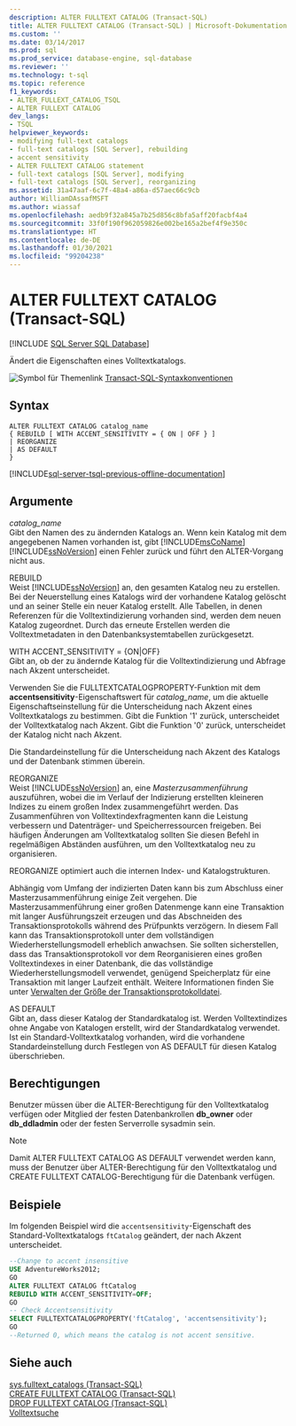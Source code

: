 ```yaml
---
description: ALTER FULLTEXT CATALOG (Transact-SQL)
title: ALTER FULLTEXT CATALOG (Transact-SQL) | Microsoft-Dokumentation
ms.custom: ''
ms.date: 03/14/2017
ms.prod: sql
ms.prod_service: database-engine, sql-database
ms.reviewer: ''
ms.technology: t-sql
ms.topic: reference
f1_keywords:
- ALTER_FULLEXT_CATALOG_TSQL
- ALTER FULLEXT CATALOG
dev_langs:
- TSQL
helpviewer_keywords:
- modifying full-text catalogs
- full-text catalogs [SQL Server], rebuilding
- accent sensitivity
- ALTER FULLTEXT CATALOG statement
- full-text catalogs [SQL Server], modifying
- full-text catalogs [SQL Server], reorganizing
ms.assetid: 31a47aaf-6c7f-48a4-a86a-d57aec66c9cb
author: WilliamDAssafMSFT
ms.author: wiassaf
ms.openlocfilehash: aedb9f32a845a7b25d856c8bfa5aff20facbf4a4
ms.sourcegitcommit: 33f0f190f962059826e002be165a2bef4f9e350c
ms.translationtype: HT
ms.contentlocale: de-DE
ms.lasthandoff: 01/30/2021
ms.locfileid: "99204238"
---
```

# <a name="alter-fulltext-catalog-transact-sql"></a>ALTER FULLTEXT CATALOG (Transact-SQL)
[!INCLUDE [SQL Server SQL Database](../../includes/applies-to-version/sql-asdb.md)]

  Ändert die Eigenschaften eines Volltextkatalogs.  
  
 ![Symbol für Themenlink](../../database-engine/configure-windows/media/topic-link.gif "Symbol für Themenlink") [Transact-SQL-Syntaxkonventionen](../../t-sql/language-elements/transact-sql-syntax-conventions-transact-sql.md)  
  
## <a name="syntax"></a>Syntax  
  
```syntaxsql 
ALTER FULLTEXT CATALOG catalog_name   
{ REBUILD [ WITH ACCENT_SENSITIVITY = { ON | OFF } ]  
| REORGANIZE  
| AS DEFAULT   
}  
```  
  
[!INCLUDE[sql-server-tsql-previous-offline-documentation](../../includes/sql-server-tsql-previous-offline-documentation.md)]

## <a name="arguments"></a>Argumente
 *catalog_name*  
 Gibt den Namen des zu ändernden Katalogs an. Wenn kein Katalog mit dem angegebenen Namen vorhanden ist, gibt [!INCLUDE[msCoName](../../includes/msconame-md.md)] [!INCLUDE[ssNoVersion](../../includes/ssnoversion-md.md)] einen Fehler zurück und führt den ALTER-Vorgang nicht aus.  
  
 REBUILD  
 Weist [!INCLUDE[ssNoVersion](../../includes/ssnoversion-md.md)] an, den gesamten Katalog neu zu erstellen. Bei der Neuerstellung eines Katalogs wird der vorhandene Katalog gelöscht und an seiner Stelle ein neuer Katalog erstellt. Alle Tabellen, in denen Referenzen für die Volltextindizierung vorhanden sind, werden dem neuen Katalog zugeordnet. Durch das erneute Erstellen werden die Volltextmetadaten in den Datenbanksystemtabellen zurückgesetzt.  
  
 WITH ACCENT_SENSITIVITY = {ON|OFF}  
 Gibt an, ob der zu ändernde Katalog für die Volltextindizierung und Abfrage nach Akzent unterscheidet.  
  
 Verwenden Sie die FULLTEXTCATALOGPROPERTY-Funktion mit dem **accentsensitivity**-Eigenschaftswert für *catalog_name*, um die aktuelle Eigenschaftseinstellung für die Unterscheidung nach Akzent eines Volltextkatalogs zu bestimmen. Gibt die Funktion '1' zurück, unterscheidet der Volltextkatalog nach Akzent. Gibt die Funktion '0' zurück, unterscheidet der Katalog nicht nach Akzent.  
  
 Die Standardeinstellung für die Unterscheidung nach Akzent des Katalogs und der Datenbank stimmen überein.  
  
 REORGANIZE  
 Weist [!INCLUDE[ssNoVersion](../../includes/ssnoversion-md.md)] an, eine *Masterzusammenführung* auszuführen, wobei die im Verlauf der Indizierung erstellten kleineren Indizes zu einem großen Index zusammengeführt werden. Das Zusammenführen von Volltextindexfragmenten kann die Leistung verbessern und Datenträger- und Speicherressourcen freigeben. Bei häufigen Änderungen am Volltextkatalog sollten Sie diesen Befehl in regelmäßigen Abständen ausführen, um den Volltextkatalog neu zu organisieren.  
  
 REORGANIZE optimiert auch die internen Index- und Katalogstrukturen.  
  
 Abhängig vom Umfang der indizierten Daten kann bis zum Abschluss einer Masterzusammenführung einige Zeit vergehen. Die Masterzusammenführung einer großen Datenmenge kann eine Transaktion mit langer Ausführungszeit erzeugen und das Abschneiden des Transaktionsprotokolls während des Prüfpunkts verzögern. In diesem Fall kann das Transaktionsprotokoll unter dem vollständigen Wiederherstellungsmodell erheblich anwachsen. Sie sollten sicherstellen, dass das Transaktionsprotokoll vor dem Reorganisieren eines großen Volltextindexes in einer Datenbank, die das vollständige Wiederherstellungsmodell verwendet, genügend Speicherplatz für eine Transaktion mit langer Laufzeit enthält. Weitere Informationen finden Sie unter [Verwalten der Größe der Transaktionsprotokolldatei](../../relational-databases/logs/manage-the-size-of-the-transaction-log-file.md).  
  
 AS DEFAULT  
 Gibt an, dass dieser Katalog der Standardkatalog ist. Werden Volltextindizes ohne Angabe von Katalogen erstellt, wird der Standardkatalog verwendet. Ist ein Standard-Volltextkatalog vorhanden, wird die vorhandene Standardeinstellung durch Festlegen von AS DEFAULT für diesen Katalog überschrieben.  
  
## <a name="permissions"></a>Berechtigungen  
 Benutzer müssen über die ALTER-Berechtigung für den Volltextkatalog verfügen oder Mitglied der festen Datenbankrollen **db_owner** oder **db_ddladmin** oder der festen Serverrolle sysadmin sein.  
  
> [!NOTE]  
>  Damit ALTER FULLTEXT CATALOG AS DEFAULT verwendet werden kann, muss der Benutzer über ALTER-Berechtigung für den Volltextkatalog und CREATE FULLTEXT CATALOG-Berechtigung für die Datenbank verfügen.  
  
## <a name="examples"></a>Beispiele  
 Im folgenden Beispiel wird die `accentsensitivity`-Eigenschaft des Standard-Volltextkatalogs `ftCatalog` geändert, der nach Akzent unterscheidet.  
  
```sql  
--Change to accent insensitive  
USE AdventureWorks2012;  
GO  
ALTER FULLTEXT CATALOG ftCatalog   
REBUILD WITH ACCENT_SENSITIVITY=OFF;  
GO  
-- Check Accentsensitivity  
SELECT FULLTEXTCATALOGPROPERTY('ftCatalog', 'accentsensitivity');  
GO  
--Returned 0, which means the catalog is not accent sensitive.  
```  
  
## <a name="see-also"></a>Siehe auch  
 [sys.fulltext_catalogs &#40;Transact-SQL&#41;](../../relational-databases/system-catalog-views/sys-fulltext-catalogs-transact-sql.md)   
 [CREATE FULLTEXT CATALOG &#40;Transact-SQL&#41;](../../t-sql/statements/create-fulltext-catalog-transact-sql.md)   
 [DROP FULLTEXT CATALOG &#40;Transact-SQL&#41;](../../t-sql/statements/drop-fulltext-catalog-transact-sql.md)   
 [Volltextsuche](../../relational-databases/search/full-text-search.md)  
  
  

